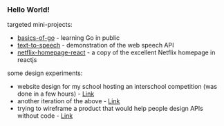 ### Hello World!

targeted mini-projects:

- [basics-of-go](https://github.com/wolffkishner/basics-of-go) - learning Go in public
- [text-to-speech](https://github.com/wolffkishner/text-to-speech) - demonstration of the web speech API
- [netflix-homepage-react](https://github.com/wolffkishner/netflix-homepage-react) - a copy of the excellent Netflix homepage in reactjs

some design experiments:

- website design for my school hosting an interschool competition (was done in a few hours) - [Link](https://www.figma.com/design/IrBrArJ0Bl5NcN7yyQfxeH/eniac-secondary-design?node-id=0-1&t=Ozpa2bLvd307eqPa-1)
- another iteration of the above - [Link](<https://www.figma.com/design/cj8X3lczOZa2cYBdS5IByA/eniac-secondary-design-(Copy)?node-id=0-1&t=p40PtE0sTLHAvfmx-1>)
- trying to wireframe a product that would help people design APIs without code - [Link](https://www.figma.com/design/h6Spou7ygkMFhktu0mgbqy/apist?node-id=0-1&t=Q4ookbpDhX2OxZPm-1)
